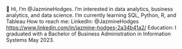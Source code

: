 👋 Hi, I’m @JazmineHodges. I’m interested in data analytics, business analytics, and data science. 
I’m currently learning SQL, Python, R, and Tableau
How to reach me: LinkedIn: @JazmineHodges https://www.linkedin.com/in/jazmine-hodges-2a34b41a2/
Education: I graduated with a Bachelor of Business Administration in Information Systems May 2023.

<!---
JazmineHodges/JazmineHodges is a ✨ special ✨ repository because its `README.md` (this file) appears on your GitHub profile.
You can click the Preview link to take a look at your changes.
--->
